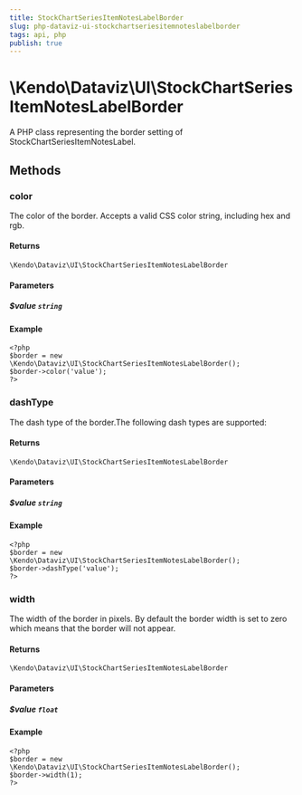 ```yaml
---
title: StockChartSeriesItemNotesLabelBorder
slug: php-dataviz-ui-stockchartseriesitemnoteslabelborder
tags: api, php
publish: true
---
```


# \Kendo\Dataviz\UI\StockChartSeriesItemNotesLabelBorder

A PHP class representing the border setting of StockChartSeriesItemNotesLabel.


## Methods

### color
The color of the border. Accepts a valid CSS color string, including hex and rgb.

#### Returns
`\Kendo\Dataviz\UI\StockChartSeriesItemNotesLabelBorder`

#### Parameters

##### $value `string`



#### Example 
    <?php
    $border = new \Kendo\Dataviz\UI\StockChartSeriesItemNotesLabelBorder();
    $border->color('value');
    ?>

### dashType
The dash type of the border.The following dash types are supported:

#### Returns
`\Kendo\Dataviz\UI\StockChartSeriesItemNotesLabelBorder`

#### Parameters

##### $value `string`



#### Example 
    <?php
    $border = new \Kendo\Dataviz\UI\StockChartSeriesItemNotesLabelBorder();
    $border->dashType('value');
    ?>

### width
The width of the border in pixels. By default the border width is set to zero which means that the border will not appear.

#### Returns
`\Kendo\Dataviz\UI\StockChartSeriesItemNotesLabelBorder`

#### Parameters

##### $value `float`



#### Example 
    <?php
    $border = new \Kendo\Dataviz\UI\StockChartSeriesItemNotesLabelBorder();
    $border->width(1);
    ?>

 
